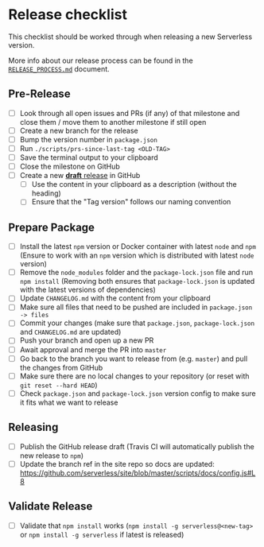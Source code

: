# Release checklist

This checklist should be worked through when releasing a new Serverless version.

More info about our release process can be found in the [`RELEASE_PROCESS.md`](./RELEASE_PROCESS.md) document.

## Pre-Release

- [ ] Look through all open issues and PRs (if any) of that milestone and close them / move them to another
milestone if still open
- [ ] Create a new branch for the release
- [ ] Bump the version number in `package.json`
- [ ] Run `./scripts/prs-since-last-tag <OLD-TAG>`
- [ ] Save the terminal output to your clipboard
- [ ] Close the milestone on GitHub
- [ ] Create a new [**draft** release](https://github.com/serverless/serverless/releases/new) in GitHub
  - [ ] Use the content in your clipboard as a description (without the heading)
  - [ ] Ensure that the "Tag version" follows our naming convention

## Prepare Package

- [ ] Install the latest `npm` version or Docker container with latest `node` and `npm` (Ensure to work with an `npm` version which is distributed with latest `node` version)
- [ ] Remove the `node_modules` folder and the `package-lock.json` file and run `npm install` (Removing both ensures that `package-lock.json` is updated with the latest versions of dependencies)
- [ ] Update `CHANGELOG.md` with the content from your clipboard
- [ ] Make sure all files that need to be pushed are included in `package.json -> files`
- [ ] Commit your changes (make sure that `package.json`, `package-lock.json` and `CHANGELOG.md` are updated)
- [ ] Push your branch and open up a new PR
- [ ] Await approval and merge the PR into `master`
- [ ] Go back to the branch you want to release from (e.g. `master`) and pull the changes from GitHub
- [ ] Make sure there are no local changes to your repository (or reset with `git reset --hard HEAD`)
- [ ] Check `package.json` and `package-lock.json` version config to make sure it fits what we want to release

## Releasing

- [ ] Publish the GitHub release draft (Travis CI will automatically publish the new release to `npm`)
- [ ] Update the branch ref in the site repo so docs are updated: https://github.com/serverless/site/blob/master/scripts/docs/config.js#L8

## Validate Release

- [ ] Validate that `npm install` works (`npm install -g serverless@<new-tag>` or `npm install -g serverless` if latest is released)

